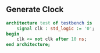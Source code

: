 
## Generate Clock

```VHDL
architecture test of testbench is
	signal clk : std_logic := '0';
begin
	clk <= not clk after 10 ns;
end architecture;
```